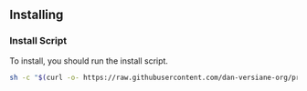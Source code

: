 ## Installing

### Install Script

To install, you should run the install script.

```sh
sh -c "$(curl -o- https://raw.githubusercontent.com/dan-versiane-org/projects-development-manager/v0.1.4/install.sh)
```
